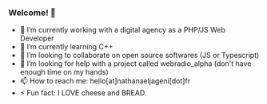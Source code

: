 ### Welcome! 👋

- 🔭 I’m currently working with a digital agency as a PHP/JS Web Developer
- 🌱 I’m currently learning C++
- 👯 I’m looking to collaborate on open source softwares (JS or Typescript)
- 🤔 I’m looking for help with a project called webradio_alpha (don't have enough time on my hands)
- 📫 How to reach me: hello[at]nathanaeljageni[dot]fr
- ⚡ Fun fact: I LOVE cheese and BREAD.
